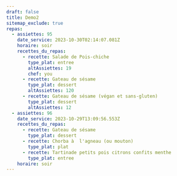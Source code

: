 ```yaml
---
draft: false
title: Demo2
sitemap_exclude: true
repas:
  - assiettes: 95
    date_service: 2023-10-30T02:14:07.081Z
    horaire: soir
    recettes_du_repas:
      - recette: Salade de Pois-chiche
        type_plat: entree
        altAssiettes: 19
        chef: you
      - recette: Gateau de sésame
        type_plat: dessert
        altAssiettes: 120
      - recette: Gateau de sésame (végan et sans-gluten)
        type_plat: dessert
        altAssiettes: 12
  - assiettes: 96
    date_service: 2023-10-29T13:09:56.553Z
    recettes_du_repas:
      - recette: Gateau de sésame
        type_plat: dessert
      - recette: Chorba à  l'agneau (ou mouton)
        type_plat: plat
      - recette: Tartinade petits pois citrons confits menthe
        type_plat: entree
    horaire: soir
---
```

